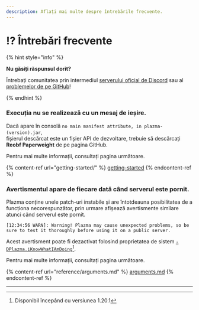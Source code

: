 ```yaml
---
description: Aflați mai multe despre întrebările frecvente.
---
```


# ⁉️ Întrebări frecvente

{% hint style="info" %}

**Nu găsiți răspunsul dorit?**

Întrebați comunitatea prin intermediul [serverului oficial de Discord](https://discord.gg/MmfC52K8A8) sau al [problemelor de pe GitHub](https://github.com/PlazmaMC/PlazmaBukkit/issues)!

{% endhint %}

### Execuția nu se realizează cu un mesaj de ieșire.

Dacă apare în consolă `no main manifest attribute, in plazma-(version).jar`,\
fișierul descărcat este un fișier API de dezvoltare, trebuie să descărcați **Reobf Paperweight** de pe pagina GitHub.

Pentru mai multe informații, consultați pagina următoare.

{% content-ref url="getting-started/" %}
[getting-started](getting-started#id-2)
{% endcontent-ref %}

### Avertismentul apare de fiecare dată când serverul este pornit.

Plazma conține unele patch-uri instabile și are întotdeauna posibilitatea de a funcționa necorespunzător, prin urmare afișează avertismente similare atunci când serverul este pornit.

```log
[12:34:56 WARN]: Warning! Plazma may cause unexpected problems, so be sure to test it thoroughly before using it on a public server.
```

Acest avertisment poate fi dezactivat folosind proprietatea de sistem [`-DPlazma.iKnowWhatIAmDoing`](#user-content-fn-1)[^1].

Pentru mai multe informații, consultați pagina următoare.

{% content-ref url="reference/arguments.md" %}
[arguments.md](reference/arguments.md#plazma.iknowwhatiamdoing)
{% endcontent-ref %}

***

[^1]: Disponibil începând cu versiunea 1.20.1
